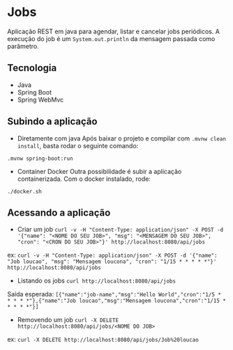 # Jobs

Aplicação REST em java para agendar, listar e cancelar jobs periódicos.
A execução do job é um `System.out.println` da mensagem passada como parâmetro.

## Tecnologia
- Java
- Spring Boot
 - Spring WebMvc

## Subindo a aplicação

- Diretamente com java
Após baixar o projeto e compilar com `.mvnw clean install`, basta rodar o seguinte comando:

`
.mvnw spring-boot:run
`

- Container Docker
Outra possibilidade é subir a aplicação containerizada. Com o docker instalado, rode:

`
./docker.sh
`

## Acessando a aplicação

- Criar um job
`
curl -v -H "Content-Type: application/json" -X POST -d '{"name": "<NOME DO SEU JOB>", "msg": "<MENSAGEM DO SEU JOB>", "cron": "<CRON DO SEU JOB>"}' http://localhost:8080/api/jobs
`

ex: `curl -v -H "Content-Type: application/json" -X POST -d '{"name": "Job loucao", "msg": "Mensagem loucona", "cron": "1/15 * * * * *"}' http://localhost:8080/api/jobs`

- Listando os jobs
`
curl http://localhost:8080/api/jobs
`

Saída esperada:
`
[{"name":"job-name","msg":"Hello World","cron":"1/5 * * * * *"},{"name":"Job loucao","msg":"Mensagem loucona","cron":"1/15 * * * * *"}]
`

- Removendo um job
`
curl -X DELETE http://localhost:8080/api/jobs/<NOME DO JOB>
`

ex: `curl -X DELETE http://localhost:8080/api/jobs/Job%20loucao`